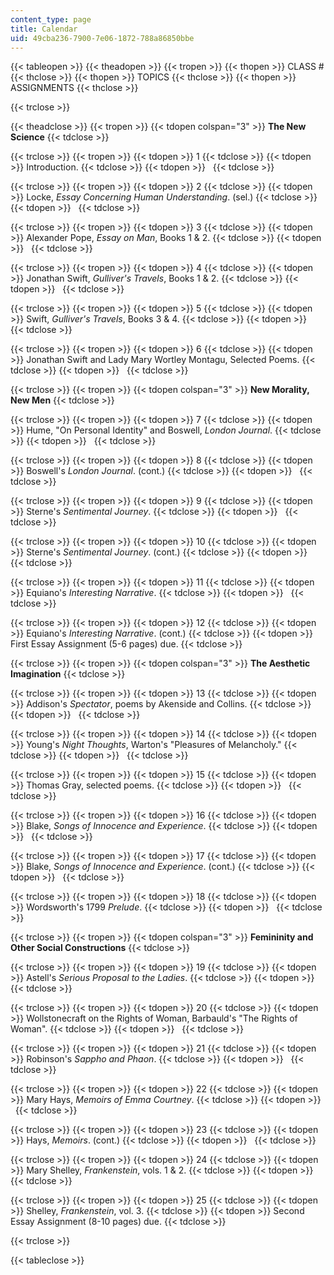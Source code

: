 ```yaml
---
content_type: page
title: Calendar
uid: 49cba236-7900-7e06-1872-788a86850bbe
---
```


{{< tableopen >}}
{{< theadopen >}}
{{< tropen >}}
{{< thopen >}}
CLASS #
{{< thclose >}}
{{< thopen >}}
TOPICS
{{< thclose >}}
{{< thopen >}}
ASSIGNMENTS
{{< thclose >}}

{{< trclose >}}

{{< theadclose >}}
{{< tropen >}}
{{< tdopen colspan="3" >}}
**The New Science**
{{< tdclose >}}

{{< trclose >}}
{{< tropen >}}
{{< tdopen >}}
1
{{< tdclose >}}
{{< tdopen >}}
Introduction.
{{< tdclose >}}
{{< tdopen >}}
 
{{< tdclose >}}

{{< trclose >}}
{{< tropen >}}
{{< tdopen >}}
2
{{< tdclose >}}
{{< tdopen >}}
Locke, _Essay Concerning Human Understanding_. (sel.)
{{< tdclose >}}
{{< tdopen >}}
 
{{< tdclose >}}

{{< trclose >}}
{{< tropen >}}
{{< tdopen >}}
3
{{< tdclose >}}
{{< tdopen >}}
Alexander Pope, _Essay on Man_, Books 1 & 2.
{{< tdclose >}}
{{< tdopen >}}
 
{{< tdclose >}}

{{< trclose >}}
{{< tropen >}}
{{< tdopen >}}
4
{{< tdclose >}}
{{< tdopen >}}
Jonathan Swift, _Gulliver's Travels_, Books 1 & 2.
{{< tdclose >}}
{{< tdopen >}}
 
{{< tdclose >}}

{{< trclose >}}
{{< tropen >}}
{{< tdopen >}}
5
{{< tdclose >}}
{{< tdopen >}}
Swift, _Gulliver's Travels_, Books 3 & 4.
{{< tdclose >}}
{{< tdopen >}}
 
{{< tdclose >}}

{{< trclose >}}
{{< tropen >}}
{{< tdopen >}}
6
{{< tdclose >}}
{{< tdopen >}}
Jonathan Swift and Lady Mary Wortley Montagu, Selected Poems.
{{< tdclose >}}
{{< tdopen >}}
 
{{< tdclose >}}

{{< trclose >}}
{{< tropen >}}
{{< tdopen colspan="3" >}}
**New Morality, New Men**
{{< tdclose >}}

{{< trclose >}}
{{< tropen >}}
{{< tdopen >}}
7
{{< tdclose >}}
{{< tdopen >}}
Hume, "On Personal Identity" and Boswell, _London Journal_.
{{< tdclose >}}
{{< tdopen >}}
 
{{< tdclose >}}

{{< trclose >}}
{{< tropen >}}
{{< tdopen >}}
8
{{< tdclose >}}
{{< tdopen >}}
Boswell's _London Journal_. (cont.)
{{< tdclose >}}
{{< tdopen >}}
 
{{< tdclose >}}

{{< trclose >}}
{{< tropen >}}
{{< tdopen >}}
9
{{< tdclose >}}
{{< tdopen >}}
Sterne's _Sentimental Journey_.
{{< tdclose >}}
{{< tdopen >}}
 
{{< tdclose >}}

{{< trclose >}}
{{< tropen >}}
{{< tdopen >}}
10
{{< tdclose >}}
{{< tdopen >}}
Sterne's _Sentimental Journey_. (cont.)
{{< tdclose >}}
{{< tdopen >}}
 
{{< tdclose >}}

{{< trclose >}}
{{< tropen >}}
{{< tdopen >}}
11
{{< tdclose >}}
{{< tdopen >}}
Equiano's _Interesting Narrative_.
{{< tdclose >}}
{{< tdopen >}}
 
{{< tdclose >}}

{{< trclose >}}
{{< tropen >}}
{{< tdopen >}}
12
{{< tdclose >}}
{{< tdopen >}}
Equiano's _Interesting Narrative_. (cont.)
{{< tdclose >}}
{{< tdopen >}}
First Essay Assignment (5-6 pages) due.
{{< tdclose >}}

{{< trclose >}}
{{< tropen >}}
{{< tdopen colspan="3" >}}
**The Aesthetic Imagination**
{{< tdclose >}}

{{< trclose >}}
{{< tropen >}}
{{< tdopen >}}
13
{{< tdclose >}}
{{< tdopen >}}
Addison's _Spectator_, poems by Akenside and Collins.
{{< tdclose >}}
{{< tdopen >}}
 
{{< tdclose >}}

{{< trclose >}}
{{< tropen >}}
{{< tdopen >}}
14
{{< tdclose >}}
{{< tdopen >}}
Young's _Night Thoughts_, Warton's "Pleasures of Melancholy."
{{< tdclose >}}
{{< tdopen >}}
 
{{< tdclose >}}

{{< trclose >}}
{{< tropen >}}
{{< tdopen >}}
15
{{< tdclose >}}
{{< tdopen >}}
Thomas Gray, selected poems.
{{< tdclose >}}
{{< tdopen >}}
 
{{< tdclose >}}

{{< trclose >}}
{{< tropen >}}
{{< tdopen >}}
16
{{< tdclose >}}
{{< tdopen >}}
Blake, _Songs of Innocence and Experience_.
{{< tdclose >}}
{{< tdopen >}}
 
{{< tdclose >}}

{{< trclose >}}
{{< tropen >}}
{{< tdopen >}}
17
{{< tdclose >}}
{{< tdopen >}}
Blake, _Songs of Innocence and Experience_. (cont.)
{{< tdclose >}}
{{< tdopen >}}
 
{{< tdclose >}}

{{< trclose >}}
{{< tropen >}}
{{< tdopen >}}
18
{{< tdclose >}}
{{< tdopen >}}
Wordsworth's 1799 _Prelude_.
{{< tdclose >}}
{{< tdopen >}}
 
{{< tdclose >}}

{{< trclose >}}
{{< tropen >}}
{{< tdopen colspan="3" >}}
**Femininity and Other Social Constructions**
{{< tdclose >}}

{{< trclose >}}
{{< tropen >}}
{{< tdopen >}}
19
{{< tdclose >}}
{{< tdopen >}}
Astell's _Serious Proposal to the Ladies_.
{{< tdclose >}}
{{< tdopen >}}
 
{{< tdclose >}}

{{< trclose >}}
{{< tropen >}}
{{< tdopen >}}
20
{{< tdclose >}}
{{< tdopen >}}
Wollstonecraft on the Rights of Woman, Barbauld's "The Rights of Woman".
{{< tdclose >}}
{{< tdopen >}}
 
{{< tdclose >}}

{{< trclose >}}
{{< tropen >}}
{{< tdopen >}}
21
{{< tdclose >}}
{{< tdopen >}}
Robinson's _Sappho and Phaon_.
{{< tdclose >}}
{{< tdopen >}}
 
{{< tdclose >}}

{{< trclose >}}
{{< tropen >}}
{{< tdopen >}}
22
{{< tdclose >}}
{{< tdopen >}}
Mary Hays, _Memoirs of Emma Courtney_.
{{< tdclose >}}
{{< tdopen >}}
 
{{< tdclose >}}

{{< trclose >}}
{{< tropen >}}
{{< tdopen >}}
23
{{< tdclose >}}
{{< tdopen >}}
Hays, _Memoirs_. (cont.)
{{< tdclose >}}
{{< tdopen >}}
 
{{< tdclose >}}

{{< trclose >}}
{{< tropen >}}
{{< tdopen >}}
24
{{< tdclose >}}
{{< tdopen >}}
Mary Shelley, _Frankenstein_, vols. 1 & 2.
{{< tdclose >}}
{{< tdopen >}}
 
{{< tdclose >}}

{{< trclose >}}
{{< tropen >}}
{{< tdopen >}}
25
{{< tdclose >}}
{{< tdopen >}}
Shelley, _Frankenstein_, vol. 3.
{{< tdclose >}}
{{< tdopen >}}
Second Essay Assignment (8-10 pages) due.
{{< tdclose >}}

{{< trclose >}}

{{< tableclose >}}